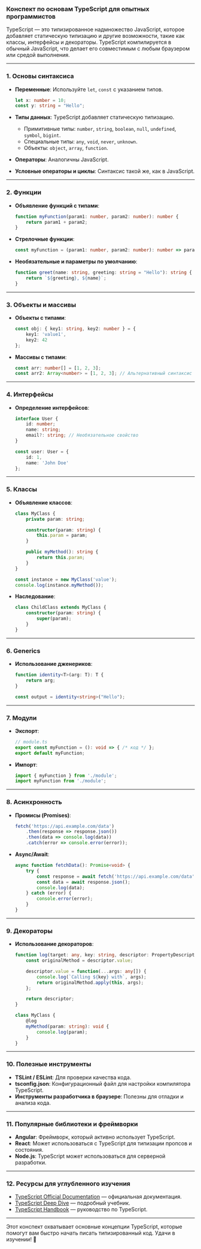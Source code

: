 ### Конспект по основам TypeScript для опытных программистов

TypeScript — это типизированное надмножество JavaScript, которое добавляет статическую типизацию и другие возможности, такие как классы, интерфейсы и декораторы. TypeScript компилируется в обычный JavaScript, что делает его совместимым с любым браузером или средой выполнения.

---

### 1. **Основы синтаксиса**
- **Переменные**: Используйте `let`, `const` с указанием типов.
  ```typescript
  let x: number = 10;
  const y: string = "Hello";
  ```

- **Типы данных**: TypeScript добавляет статическую типизацию.
  - Примитивные типы: `number`, `string`, `boolean`, `null`, `undefined`, `symbol`, `bigint`.
  - Специальные типы: `any`, `void`, `never`, `unknown`.
  - Объекты: `object`, `array`, `function`.

- **Операторы**: Аналогичны JavaScript.

- **Условные операторы и циклы**: Синтаксис такой же, как в JavaScript.

---

### 2. **Функции**
- **Объявление функций с типами**:
  ```typescript
  function myFunction(param1: number, param2: number): number {
      return param1 + param2;
  }
  ```

- **Стрелочные функции**:
  ```typescript
  const myFunction = (param1: number, param2: number): number => param1 + param2;
  ```

- **Необязательные и параметры по умолчанию**:
  ```typescript
  function greet(name: string, greeting: string = "Hello"): string {
      return `${greeting}, ${name}`;
  }
  ```

---

### 3. **Объекты и массивы**
- **Объекты с типами**:
  ```typescript
  const obj: { key1: string, key2: number } = {
      key1: 'value1',
      key2: 42
  };
  ```

- **Массивы с типами**:
  ```typescript
  const arr: number[] = [1, 2, 3];
  const arr2: Array<number> = [1, 2, 3]; // Альтернативный синтаксис
  ```

---

### 4. **Интерфейсы**
- **Определение интерфейсов**:
  ```typescript
  interface User {
      id: number;
      name: string;
      email?: string; // Необязательное свойство
  }

  const user: User = {
      id: 1,
      name: 'John Doe'
  };
  ```

---

### 5. **Классы**
- **Объявление классов**:
  ```typescript
  class MyClass {
      private param: string;

      constructor(param: string) {
          this.param = param;
      }

      public myMethod(): string {
          return this.param;
      }
  }

  const instance = new MyClass('value');
  console.log(instance.myMethod());
  ```

- **Наследование**:
  ```typescript
  class ChildClass extends MyClass {
      constructor(param: string) {
          super(param);
      }
  }
  ```

---

### 6. **Generics**
- **Использование дженериков**:
  ```typescript
  function identity<T>(arg: T): T {
      return arg;
  }

  const output = identity<string>("Hello");
  ```

---

### 7. **Модули**
- **Экспорт**:
  ```typescript
  // module.ts
  export const myFunction = (): void => { /* код */ };
  export default myFunction;
  ```

- **Импорт**:
  ```typescript
  import { myFunction } from './module';
  import myFunction from './module';
  ```

---

### 8. **Асинхронность**
- **Промисы (Promises)**:
  ```typescript
  fetch('https://api.example.com/data')
      .then(response => response.json())
      .then(data => console.log(data))
      .catch(error => console.error(error));
  ```

- **Async/Await**:
  ```typescript
  async function fetchData(): Promise<void> {
      try {
          const response = await fetch('https://api.example.com/data');
          const data = await response.json();
          console.log(data);
      } catch (error) {
          console.error(error);
      }
  }
  ```

---

### 9. **Декораторы**
- **Использование декораторов**:
  ```typescript
  function log(target: any, key: string, descriptor: PropertyDescriptor) {
      const originalMethod = descriptor.value;

      descriptor.value = function(...args: any[]) {
          console.log(`Calling ${key} with`, args);
          return originalMethod.apply(this, args);
      };

      return descriptor;
  }

  class MyClass {
      @log
      myMethod(param: string): void {
          console.log(param);
      }
  }
  ```

---

### 10. **Полезные инструменты**
- **TSLint / ESLint**: Для проверки качества кода.
- **tsconfig.json**: Конфигурационный файл для настройки компилятора TypeScript.
- **Инструменты разработчика в браузере**: Полезны для отладки и анализа кода.

---

### 11. **Популярные библиотеки и фреймворки**
- **Angular**: Фреймворк, который активно использует TypeScript.
- **React**: Может использоваться с TypeScript для типизации пропсов и состояния.
- **Node.js**: TypeScript может использоваться для серверной разработки.

---

### 12. **Ресурсы для углубленного изучения**
- [TypeScript Official Documentation](https://www.typescriptlang.org/docs/) — официальная документация.
- [TypeScript Deep Dive](https://basarat.gitbook.io/typescript/) — подробный учебник.
- [TypeScript Handbook](https://www.typescriptlang.org/docs/handbook/intro.html) — руководство по TypeScript.

---

Этот конспект охватывает основные концепции TypeScript, которые помогут вам быстро начать писать типизированный код. Удачи в изучении! 🚀